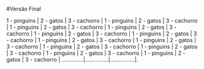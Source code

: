 #Versão Final

1 - pinguins  | 2 - gatos     | 3 - cachorro   |
1 - pinguins  | 2 - gatos     | 3 - cachorro   |
1 - pinguins  | 2 - gatos     | 3 - cachorro   |
1 - pinguins  | 2 - gatos     | 3 - cachorro   |
1 - pinguins  | 2 - gatos     | 3 - cachorro   |
1 - pinguins  | 2 - gatos     | 3 - cachorro   |
1 - pinguins  | 2 - gatos     | 3 - cachorro   |
1 - pinguins  | 2 - gatos     | 3 - cachorro   |
1 - pinguins  | 2 - gatos     | 3 - cachorro   |
1 - pinguins  | 2 - gatos     | 3 - cachorro   |
1 - pinguins  | 2 - gatos     | 3 - cachorro   |
1 - pinguins  | 2 - gatos     | 3 - cachorro   |
..............|...............|................|.

